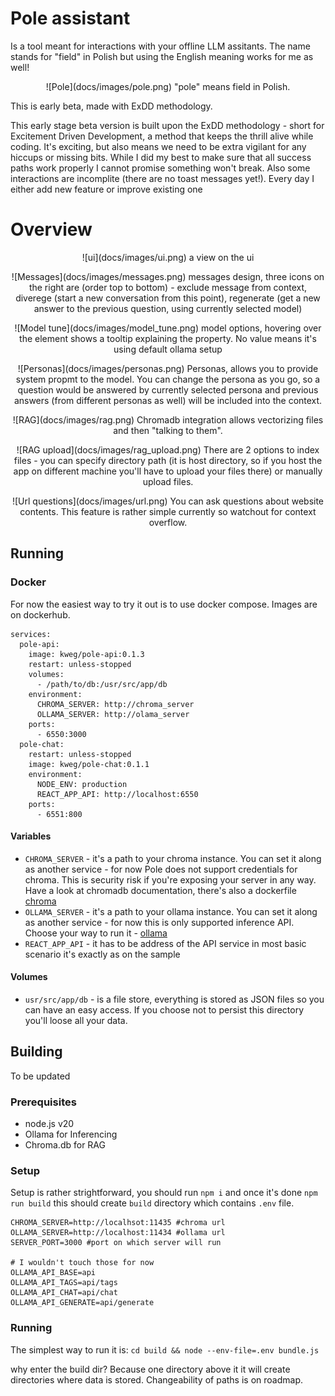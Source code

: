 # Pole assistant

Is a tool meant for interactions with your offline LLM assitants.
The name stands for "field" in Polish but using the English meaning works for me as well!

<p align="center">
  ![Pole](docs/images/pole.png)
  "pole" means field in Polish.  
</p

# This is early beta, made with ExDD methodology.

This early stage beta version is built upon the ExDD methodology - short for Excitement Driven Development, a method that keeps the thrill alive while coding. It's exciting, but also means we need to be extra vigilant for any hiccups or missing bits.
While I did my best to make sure that all success paths work properly I cannot promise something won't break. Also some interactions are incomplite (there are no toast messages yet!). Every day I either add new feature or improve existing one

# Overview

<p align="center">
  ![ui](docs/images/ui.png)
  a view on the ui
</p>

<p align="center">
  ![Messages](docs/images/messages.png)
  messages design, three icons on the right are (order top to bottom) - exclude message from context, diverege (start a new conversation from this point), regenerate (get a new answer to the previous question, using currently selected model) 
</p>

<p align="center">
  ![Model tune](docs/images/model_tune.png)
  model options, hovering over the element shows a tooltip explaining the property. No value means it's using default ollama setup 
</p>

<p align="center">
  ![Personas](docs/images/personas.png)
  Personas, allows you to provide system propmt to the model. You can change the persona as you go, so a question would be answered by currently selected persona and previous answers (from different personas as well) will be included into the context.
</p>

<p align="center">
  ![RAG](docs/images/rag.png)
  Chromadb integration allows vectorizing files and then "talking to them".
</p>

<p align="center">
  ![RAG upload](docs/images/rag_upload.png)
  There are 2 options to index files - you can specify directory path (it is host directory, so if you host the app on different machine you'll have to upload your files there) or manually upload files.
</p>

<p align="center">
  ![Url questions](docs/images/url.png)
  You can ask questions about website contents. This feature is rather simple currently so watchout for context overflow.
</p>

## Running

### Docker

For now the easiest way to try it out is to use docker compose. Images are on dockerhub.

```
services:
  pole-api:
    image: kweg/pole-api:0.1.3
    restart: unless-stopped
    volumes:
      - /path/to/db:/usr/src/app/db
    environment:
      CHROMA_SERVER: http://chroma_server
      OLLAMA_SERVER: http://olama_server
    ports:
      - 6550:3000
  pole-chat:
    restart: unless-stopped
    image: kweg/pole-chat:0.1.1
    environment:
      NODE_ENV: production
      REACT_APP_API: http://localhost:6550
    ports:
      - 6551:800
```

#### Variables

- `CHROMA_SERVER` - it's a path to your chroma instance. You can set it along as another service - for now Pole does not support credentials for chroma. This is security risk if you're exposing your server in any way. Have a look at chromadb documentation, there's also a dockerfile [chroma](https://github.com/chroma-core/chroma/tree/main)
- `OLLAMA_SERVER` - it's a path to your ollama instance. You can set it along as another service - for now this is only supported inference API. Choose your way to run it - [ollama](https://github.com/ollama/ollama)
- `REACT_APP_API` - it has to be address of the API service in most basic scenario it's exactly as on the sample

#### Volumes

- `usr/src/app/db` - is a file store, everything is stored as JSON files so you can have an easy access. If you choose not to persist this directory you'll loose all your data.

## Building

To be updated

### Prerequisites

- node.js v20
- Ollama for Inferencing
- Chroma.db for RAG

### Setup

Setup is rather strightforward, you should run `npm i` and once it's done `npm run build` this should create `build` directory which contains `.env` file.

```
CHROMA_SERVER=http://localhsot:11435 #chroma url
OLLAMA_SERVER=http://localhost:11434 #ollama url
SERVER_PORT=3000 #port on which server will run

# I wouldn't touch those for now
OLLAMA_API_BASE=api
OLLAMA_API_TAGS=api/tags
OLLAMA_API_CHAT=api/chat
OLLAMA_API_GENERATE=api/generate
```

### Running

The simplest way to run it is:
`cd build && node --env-file=.env bundle.js`

why enter the build dir? Because one directory above it it will create directories where data is stored. Changeability of paths is on roadmap.
